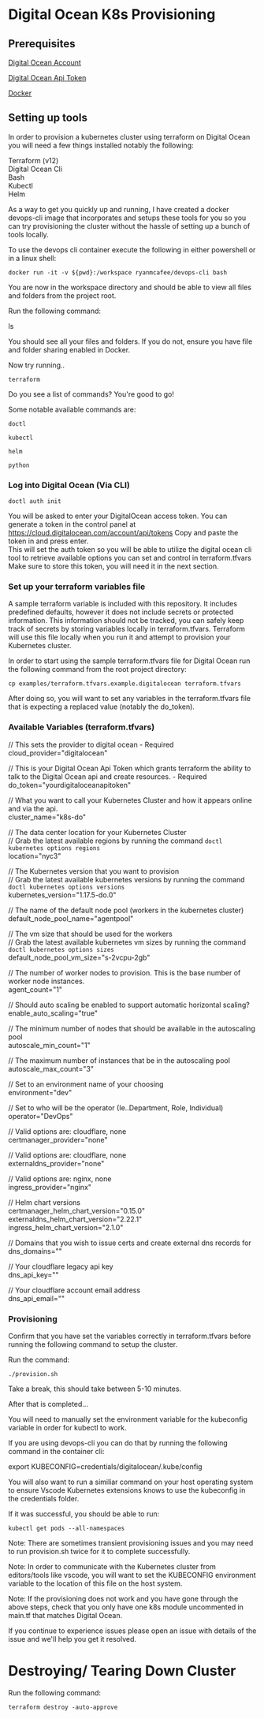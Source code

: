 # Digital Ocean K8s Provisioning

## Prerequisites

[Digital Ocean Account](https://m.do.co/c/da921ed87c7d)     

[Digital Ocean Api Token](https://cloud.digitalocean.com/account/api/tokens)       

[Docker](https://docs.docker.com/get-docker/)       

## Setting up tools

In order to provision a kubernetes cluster using terraform on Digital Ocean you will need a few things installed notably the following:

Terraform (v12)     
Digital Ocean Cli       
Bash        
Kubectl     
Helm     

As a way to get you quickly up and running, I have created a docker devops-cli image that incorporates and setups these tools for you so you can try provisioning the cluster without the hassle of setting up a bunch of tools locally.

To use the devops cli container execute the following in either powershell or in a linux shell:  

    docker run -it -v ${pwd}:/workspace ryanmcafee/devops-cli bash

You are now in the workspace directory and should be able to view all files and folders from the project root.

Run the following command:

ls      

You should see all your files and folders. If you do not, ensure you have file and folder sharing enabled in Docker.       

Now try running..

    terraform

Do you see a list of commands? You're good to go!

Some notable available commands are: 

    doctl

    kubectl

    helm

    python

### Log into Digital Ocean (Via CLI)

```
doctl auth init
```

You will be asked to enter your DigitalOcean access token. You can generate a token in the control panel at https://cloud.digitalocean.com/account/api/tokens
Copy and paste the token in and press enter.  
This will set the auth token so you will be able to utilize the digital ocean cli tool to retrieve available options you can set and control in terraform.tfvars
Make sure to store this token, you will need it in the next section.

### Set up your terraform variables file

A sample terraform variable is included with this repository. It includes predefined defaults, however it does not include secrets or protected information. This information should not be tracked, you can safely keep track of secrets by storing variables locally in terraform.tfvars. Terraform will use this file locally when you run it and attempt to provision your Kubernetes cluster.

In order to start using the sample terraform.tfvars file for Digital Ocean run the following command from the root project directory:

    cp examples/terraform.tfvars.example.digitalocean terraform.tfvars

After doing so, you will want to set any variables in the terraform.tfvars file that is expecting a replaced value (notably the do_token).

### Available Variables (terraform.tfvars)

// This sets the provider to digital ocean - Required       
cloud_provider="digitalocean"

// This is your Digital Ocean Api Token which grants terraform the ability to talk to the Digital Ocean api and create resources. - Required        
do_token="yourdigitaloceanapitoken"

// What you want to call your Kubernetes Cluster and how it appears online and via the api.     
cluster_name="k8s-do"

// The data center location for your Kubernetes Cluster     
// Grab the latest available regions by running the command `doctl kubernetes options regions`      
location="nyc3"

// The Kubernetes version that you want to provision        
// Grab the latest available kubernetes versions by running the command `doctl kubernetes options versions`     
kubernetes_version="1.17.5-do.0"

// The name of the default node pool (workers in the kubernetes cluster)        
default_node_pool_name="agentpool"

// The vm size that should be used for the workers      
// Grab the latest available kubernetes vm sizes by running the command `doctl kubernetes options sizes`        
default_node_pool_vm_size="s-2vcpu-2gb"

// The number of worker nodes to provision. This is the base number of worker node instances.       
agent_count="1"

// Should auto scaling be enabled to support automatic horizontal scaling?      
enable_auto_scaling="true"

// The minimum number of nodes that should be available in the autoscaling pool     
autoscale_min_count="1"

// The maximum number of instances that be in the autoscaling pool      
autoscale_max_count="3"

// Set to an environment name of your choosing      
environment="dev"

// Set to who will be the operator (Ie..Department, Role, Individual)       
operator="DevOps"

// Valid options are: cloudflare, none      
certmanager_provider="none"     

// Valid options are: cloudflare, none      
externaldns_provider="none"     

// Valid options are: nginx, none       
ingress_provider="nginx"        

// Helm chart versions      
certmanager_helm_chart_version="0.15.0"     
externaldns_helm_chart_version="2.22.1"     
ingress_helm_chart_version="2.1.0"      

// Domains that you wish to issue certs and create external dns records for     
dns_domains=""      

// Your cloudflare legacy api key       
dns_api_key=""      

// Your cloudflare account email address        
dns_api_email=""        

### Provisioning

Confirm that you have set the variables correctly in terraform.tfvars before running the following command to setup the cluster.

Run the command:

    ./provision.sh

Take a break, this should take between 5-10 minutes.    

After that is completed...

You will need to manually set the environment variable for the kubeconfig variable in order for kubectl to work.

If you are using devops-cli you can do that by running the following command in the container cli:

export KUBECONFIG=credentials/digitalocean/.kube/config        

You will also want to run a similiar command on your host operating system to ensure Vscode Kubernetes extensions knows to use the kubeconfig in the credentials folder.

If it was successful, you should be able to run:

    kubectl get pods --all-namespaces

Note: There are sometimes transient provisioning issues and you may need to run provision.sh twice for it to complete successfully.    

Note: In order to communicate with the Kubernetes cluster from editors/tools like vscode, you will want to set the KUBECONFIG environment variable to the location of this file on the host system.

Note: If the provisioning does not work and you have gone through the above steps, check that you only have one k8s module uncommented in main.tf that matches Digital Ocean.     

If you continue to experience issues please open an issue with details of the issue and we'll help you get it resolved.     


# Destroying/ Tearing Down Cluster

Run the following command:      

    terraform destroy -auto-approve     